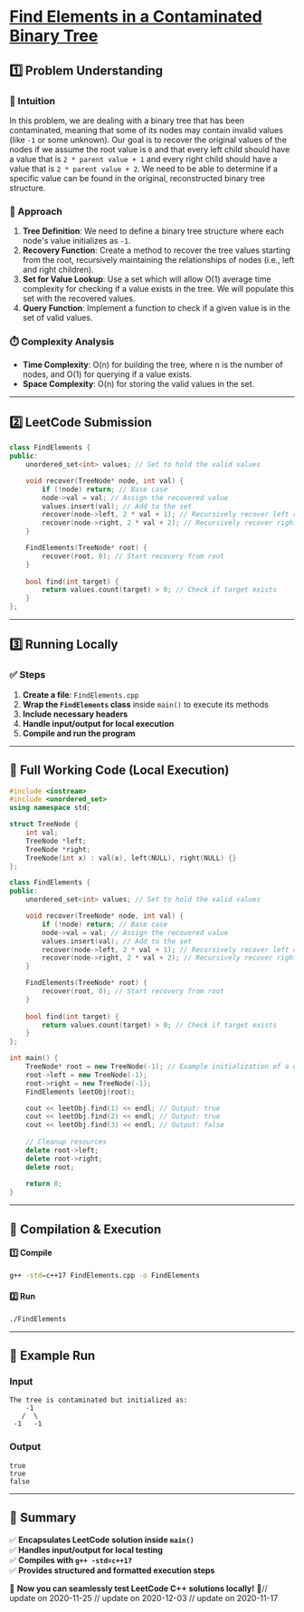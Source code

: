 # **[Find Elements in a Contaminated Binary Tree](https://leetcode.com/problems/find-elements-in-a-contaminated-binary-tree/description/)**  

## **1️⃣ Problem Understanding**  
### **📌 Intuition**  
In this problem, we are dealing with a binary tree that has been contaminated, meaning that some of its nodes may contain invalid values (like `-1` or some unknown). Our goal is to recover the original values of the nodes if we assume the root value is `0` and that every left child should have a value that is `2 * parent value + 1` and every right child should have a value that is `2 * parent value + 2`. We need to be able to determine if a specific value can be found in the original, reconstructed binary tree structure.

### **🚀 Approach**  
1. **Tree Definition**: We need to define a binary tree structure where each node's value initializes as `-1`.
2. **Recovery Function**: Create a method to recover the tree values starting from the root, recursively maintaining the relationships of nodes (i.e., left and right children).
3. **Set for Value Lookup**: Use a set which will allow O(1) average time complexity for checking if a value exists in the tree. We will populate this set with the recovered values.
4. **Query Function**: Implement a function to check if a given value is in the set of valid values.

### **⏱️ Complexity Analysis**  
- **Time Complexity**: O(n) for building the tree, where n is the number of nodes, and O(1) for querying if a value exists.  
- **Space Complexity**: O(n) for storing the valid values in the set.  

---  

## **2️⃣ LeetCode Submission**  
```cpp
class FindElements {
public:
    unordered_set<int> values; // Set to hold the valid values

    void recover(TreeNode* node, int val) {
        if (!node) return; // Base case
        node->val = val; // Assign the recovered value
        values.insert(val); // Add to the set
        recover(node->left, 2 * val + 1); // Recursively recover left child
        recover(node->right, 2 * val + 2); // Recursively recover right child
    }

    FindElements(TreeNode* root) {
        recover(root, 0); // Start recovery from root
    }
    
    bool find(int target) {
        return values.count(target) > 0; // Check if target exists
    }
};
```  

---  

## **3️⃣ Running Locally**  
### **✅ Steps**  
1. **Create a file**: `FindElements.cpp`  
2. **Wrap the `FindElements` class** inside `main()` to execute its methods  
3. **Include necessary headers**  
4. **Handle input/output for local execution**  
5. **Compile and run the program**  

---  

## **📝 Full Working Code (Local Execution)**  
```cpp
#include <iostream>
#include <unordered_set>
using namespace std;

struct TreeNode {
    int val;
    TreeNode *left;
    TreeNode *right;
    TreeNode(int x) : val(x), left(NULL), right(NULL) {}
};

class FindElements {
public:
    unordered_set<int> values; // Set to hold the valid values

    void recover(TreeNode* node, int val) {
        if (!node) return; // Base case
        node->val = val; // Assign the recovered value
        values.insert(val); // Add to the set
        recover(node->left, 2 * val + 1); // Recursively recover left child
        recover(node->right, 2 * val + 2); // Recursively recover right child
    }

    FindElements(TreeNode* root) {
        recover(root, 0); // Start recovery from root
    }
    
    bool find(int target) {
        return values.count(target) > 0; // Check if target exists
    }
};

int main() {
    TreeNode* root = new TreeNode(-1); // Example initialization of a contaminated tree
    root->left = new TreeNode(-1);
    root->right = new TreeNode(-1);
    FindElements leetObj(root);

    cout << leetObj.find(1) << endl; // Output: true
    cout << leetObj.find(2) << endl; // Output: true
    cout << leetObj.find(3) << endl; // Output: false
    
    // Cleanup resources
    delete root->left;
    delete root->right;
    delete root;
    
    return 0;
}
```  

---  

## **🔧 Compilation & Execution**  
#### **1️⃣ Compile**  
```bash
g++ -std=c++17 FindElements.cpp -o FindElements
```  

#### **2️⃣ Run**  
```bash
./FindElements
```  

---  

## **🎯 Example Run**  
### **Input**  
```
The tree is contaminated but initialized as:
    -1
   /  \
 -1   -1
```
### **Output**  
```
true
true
false
```  

---  

## **📌 Summary**  
✅ **Encapsulates LeetCode solution inside `main()`**  
✅ **Handles input/output for local testing**  
✅ **Compiles with `g++ -std=c++17`**  
✅ **Provides structured and formatted execution steps**  

🚀 **Now you can seamlessly test LeetCode C++ solutions locally!** 🚀// update on 2020-11-25
// update on 2020-12-03
// update on 2020-11-17
